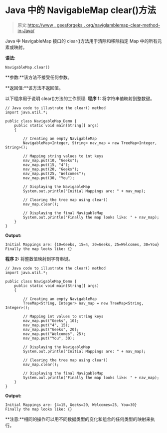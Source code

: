 # Java 中的 NavigableMap clear()方法

> 原文:[https://www . geesforgeks . org/naviglamblemap-clear-method-in-Java/](https://www.geeksforgeeks.org/navigablemap-clear-method-in-java/)

Java 中 NavigableMap 接口的 clear()方法用于清除和移除指定 Map 中的所有元素或映射。

**语法:**

```
NavigableMap.clear()
```

**参数:**该方法不接受任何参数。

**返回值:**该方法不返回值。

以下程序用于说明 clear()方法的工作原理:
**程序 1:** 将字符串值映射到整数键。

```
// Java code to illustrate the clear() method
import java.util.*;

public class NavigableMap_Demo {
    public static void main(String[] args)
    {

        // Creating an empty NavigableMap
        NavigableMap<Integer, String> nav_map = new TreeMap<Integer, String>();

        // Mapping string values to int keys
        nav_map.put(10, "Geeks");
        nav_map.put(15, "4");
        nav_map.put(20, "Geeks");
        nav_map.put(25, "Welcomes");
        nav_map.put(30, "You");

        // Displaying the NavigableMap
        System.out.println("Initial Mappings are: " + nav_map);

        // Clearing the tree map using clear()
        nav_map.clear();

        // Displaying the final NavigableMap
        System.out.println("Finally the map looks like: " + nav_map);
    }
}
```

**Output:**

```
Initial Mappings are: {10=Geeks, 15=4, 20=Geeks, 25=Welcomes, 30=You}
Finally the map looks like: {}

```

**程序 2:** 将整数值映射到字符串键。

```
// Java code to illustrate the clear() method
import java.util.*;

public class NavigableMap_Demo {
    public static void main(String[] args)
    {

        // Creating an empty NavigableMap
        TreeMap<String, Integer> nav_map = new TreeMap<String, Integer>();

        // Mapping int values to string keys
        nav_map.put("Geeks", 10);
        nav_map.put("4", 15);
        nav_map.put("Geeks", 20);
        nav_map.put("Welcomes", 25);
        nav_map.put("You", 30);

        // Displaying the NavigableMap
        System.out.println("Initial Mappings are: " + nav_map);

        // Clearing the tree map using clear()
        nav_map.clear();

        // Displaying the final NavigableMap
        System.out.println("Finally the map looks like: " + nav_map);
    }
}
```

**Output:**

```
Initial Mappings are: {4=15, Geeks=20, Welcomes=25, You=30}
Finally the map looks like: {}

```

**注意:**相同的操作可以用不同数据类型的变化和组合的任何类型的映射来执行。